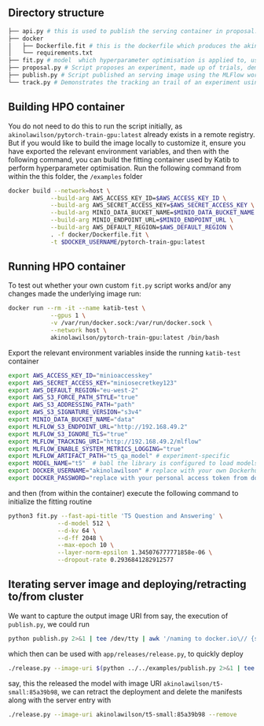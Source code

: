 ## Directory structure 

```bash 
├── api.py # this is used to publish the serving container in proposal.py and in publish.py.
├── docker
│   ├── Dockerfile.fit # this is the dockerfile which produces the akinolawilson/pytorch-train-gpu:latest image
│   └── requirements.txt
├── fit.py # model  which hyperparameter optimisation is applied to, used internally by Katib framework inside of akinolawilson/pytorch-train-gpu:latest
├── proposal.py # Script proposes an experiment, made up of trials, demonstrating the HPO framework and options 
├── publish.py # Script published an serving image using the MLFlow workflow. 
└── track.py # Demonstrates the tracking an trail of an experiment using the MLFlow framework
```

## Building HPO container 

You do not need to do this to run the script initially, as `akinolawilson/pytorch-train-gpu:latest` already exists in a remote registry. But if you would like to build the image locally to customize it, ensure you have exported the relevant environment variables, and then with the following command, you can build the fitting container used by Katib to perform hyperparameter optimisation. Run the following command from within the this folder, the `/examples` folder 
```bash
docker build --network=host \
            --build-arg AWS_ACCESS_KEY_ID=$AWS_ACCESS_KEY_ID \
            --build-arg AWS_SECRET_ACCESS_KEY=$AWS_SECRET_ACCESS_KEY \
            --build-arg MINIO_DATA_BUCKET_NAME=$MINIO_DATA_BUCKET_NAME \
            --build-arg MINIO_ENDPOINT_URL=$MINIO_ENDPOINT_URL \
            --build-arg AWS_DEFAULT_REGION=$AWS_DEFAULT_REGION \
            . -f docker/Dockerfile.fit \
            -t $DOCKER_USERNAME/pytorch-train-gpu:latest
```
## Running HPO container 

To test out whether your own custom `fit.py` script works and/or any changes made the underlying image run:
```bash
docker run --rm -it --name katib-test \
            --gpus 1 \
            -v /var/run/docker.sock:/var/run/docker.sock \
            --network host \
            akinolawilson/pytorch-train-gpu:latest /bin/bash
```
Export the relevant environment variables inside the running `katib-test` container 
```bash
export AWS_ACCESS_KEY_ID="minioaccesskey"
export AWS_SECRET_ACCESS_KEY="miniosecretkey123"
export AWS_DEFAULT_REGION="eu-west-2"
export AWS_S3_FORCE_PATH_STYLE="true"
export AWS_S3_ADDRESSING_PATH="path"
export AWS_S3_SIGNATURE_VERSION="s3v4"
export MINIO_DATA_BUCKET_NAME="data"
export MLFLOW_S3_ENDPOINT_URL="http://192.168.49.2" 
export MLFLOW_S3_IGNORE_TLS="true"
export MLFLOW_TRACKING_URI="http://192.168.49.2/mlflow"
export MLFLOW_ENABLE_SYSTEM_METRICS_LOGGING="true"
export MLFLOW_ARTIFACT_PATH="t5_qa_model" # experiment-specific
export MODEL_NAME="t5"  # babl the library is configured to load models this way
export DOCKER_USERNAME="akinolawilson" # replace with your own Dockerhub username
export DOCKER_PASSWORD="replace with your personal access token from dockerhub" 
```
and then (from within the container) execute the following command to initialize the fitting routine
```bash
python3 fit.py --fast-api-title 'T5 Question and Answering' \
              --d-model 512 \
              --d-kv 64 \
              --d-ff 2048 \
              --max-epoch 10 \
              --layer-norm-epsilon 1.345076777771858e-06 \
              --dropout-rate 0.2936841282912577 

```
## Iterating server image and deploying/retracting to/from cluster

We want to capture the output image URI from say, the execution of `publish.py`, we could run 
```bash 
python publish.py 2>&1 | tee /dev/tty | awk '/naming to docker.io\// {sub(/.*naming to docker.io\//, ""); sub(/ done$/, ""); print; exit}'
```

which then can be used with `app/releases/release.py`, to quickly deploy
```bash 
./release.py --image-uri $(python ../../examples/publish.py 2>&1 | tee /dev/tty | awk '/naming to docker.io\// {sub(/.*naming to docker.io\//, ""); sub(/ done$/, ""); print; exit}') --add
```


say, this the released the model with image URI `akinolawilson/t5-small:85a39b98`, we can retract the deployment and delete the manifests along with the server entry with 
```bash
./release.py --image-uri akinolawilson/t5-small:85a39b98 --remove 
```
